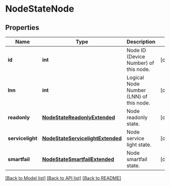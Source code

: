 # NodeStateNode

## Properties
Name | Type | Description | Notes
------------ | ------------- | ------------- | -------------
**id** | **int** | Node ID (Device Number) of this node. | [optional] 
**lnn** | **int** | Logical Node Number (LNN) of this node. | [optional] 
**readonly** | [**NodeStateReadonlyExtended**](NodeStateReadonlyExtended.md) | Node readonly state. | [optional] 
**servicelight** | [**NodeStateServicelightExtended**](NodeStateServicelightExtended.md) | Node service light state. | [optional] 
**smartfail** | [**NodeStateSmartfailExtended**](NodeStateSmartfailExtended.md) | Node smartfail state. | [optional] 

[[Back to Model list]](../README.md#documentation-for-models) [[Back to API list]](../README.md#documentation-for-api-endpoints) [[Back to README]](../README.md)


